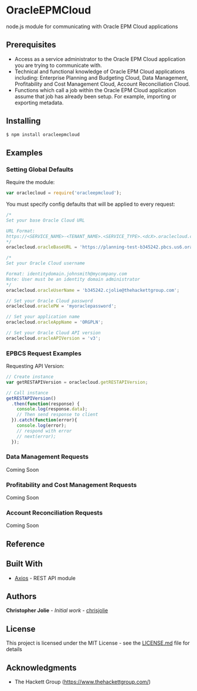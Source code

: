 # OracleEPMCloud

node.js module for communicating with Oracle EPM Cloud applications


## Prerequisites

* Access as a service administrator to the Oracle EPM Cloud application you are trying to communicate with.
* Technical and functional knowledge of Oracle EPM Cloud applications including: Enterprise Planning and Budgeting Cloud, Data Management, Profitability and Cost Management Cloud, Account Reconciliation Cloud.
* Functions which call a job within the Oracle EPM Cloud application assume that job has already been setup.  For example, importing or exporting metadata.



## Installing

```bash
$ npm install oracleepmcloud
```

## Examples

### Setting Global Defaults


Require the module:

```js
var oraclecloud = require('oracleepmcloud');
```


You must specify config defaults that will be applied to every request:

```js
/*
Set your base Oracle Cloud URL

URL Format:
https://<SERVICE_NAME>-<TENANT_NAME>.<SERVICE_TYPE>.<dcX>.oraclecloud.com
*/
oraclecloud.oracleBaseURL = 'https://planning-test-b345242.pbcs.us6.oraclecloud.com';

/*
Set your Oracle Cloud username

Format: identitydomain.johnsmith@mycompany.com
Note: User must be an identity domain administrator
*/
oraclecloud.oracleUserName = 'b345242.cjolie@thehackettgroup.com';

// Set your Oracle Cloud password
oraclecloud.oraclePW = 'myoraclepassword';

// Set your application name
oraclecloud.oracleAppName = 'ORGPLN';

// Set your Oracle Cloud API version
oraclecloud.oracleAPIVersion = 'v3';
```

### EPBCS Request Examples

Requesting API Version:

```js
// Create instance
var getRESTAPIVersion = oraclecloud.getRESTAPIVersion;

// Call instance
getRESTAPIVersion()
  .then(function(response) {
    console.log(response.data);
    // Then send response to client
  }).catch(function(error){
    console.log(error);
    // respond with error
    // next(error);
  });
```


### Data Management Requests

Coming Soon

### Profitability and Cost Management Requests

Coming Soon

### Account Reconciliation Requests

Coming Soon


## Reference


## Built With

* [Axios](https://www.npmjs.com/package/axios) - REST API module


## Authors

**Christopher Jolie** - *Initial work* - [chrisjolie](https://github.com/ChrisJolie)

## License

This project is licensed under the MIT License - see the [LICENSE.md](LICENSE.md) file for details

## Acknowledgments

* The Hackett Group (https://www.thehackettgroup.com/)
